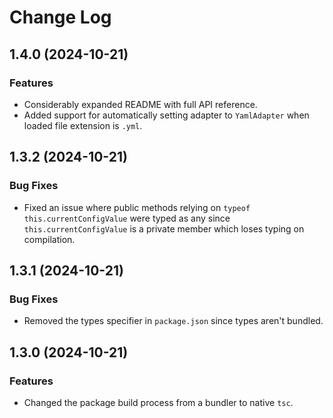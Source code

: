 # Change Log
## 1.4.0 (2024-10-21)
### Features
- Considerably expanded README with full API reference.
- Added support for automatically setting adapter to `YamlAdapter` when loaded file extension is `.yml`.
## 1.3.2 (2024-10-21)
### Bug Fixes
- Fixed an issue where public methods relying on `typeof this.currentConfigValue` were typed as any since `this.currentConfigValue` is a private member which loses typing on compilation.
## 1.3.1 (2024-10-21)
### Bug Fixes
- Removed the types specifier in `package.json` since types aren't bundled.
## 1.3.0 (2024-10-21)
### Features
- Changed the package build process from a bundler to native `tsc`.